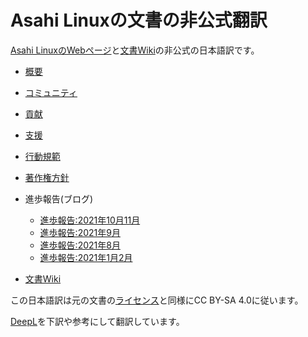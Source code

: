 # Asahi Linuxの文書の非公式翻訳
[Asahi LinuxのWebページ](https://asahilinux.org/)と[文書Wiki](https://github.com/AsahiLinux/docs)の非公式の日本語訳です。

- [概要](https://github.com/asfdrwe/asahi-linux-translations/blob/main/About.md)
- [コミュニティ](https://github.com/asfdrwe/asahi-linux-translations/blob/main/community.md)
- [貢献](https://github.com/asfdrwe/asahi-linux-translations/blob/main/contribute.md)
- [支援](https://github.com/asfdrwe/asahi-linux-translations/blob/main/support.md)
- [行動規範](https://github.com/asfdrwe/asahi-linux-translations/blob/main/code-of-conduct.md)
- [著作権方針](https://github.com/asfdrwe/asahi-linux-translations/blob/main/copyright.md)
- 進歩報告(ブログ)
  - [進歩報告:2021年10月11月](https://github.com/asfdrwe/asahi-linux-translations/blob/main/PROGRESS20211011.md)
  - [進歩報告:2021年9月](https://github.com/asfdrwe/asahi-linux-translations/blob/main/PROGRESS202109.md)
  - [進歩報告:2021年8月](https://github.com/asfdrwe/asahi-linux-translations/blob/main/PROGRESS202108.md)
  - [進歩報告:2021年1月2月](https://github.com/asfdrwe/asahi-linux-translations/blob/main/PROGRESS20210102.md)

- [文書Wiki](https://github.com/asfdrwe/asahi-linux-translations/wiki)

この日本語訳は元の文書の[ライセンス](https://github.com/AsahiLinux/docs/blob/main/LICENSE)と同様にCC BY-SA 4.0に従います。

[DeepL](https://www.deepl.com/)を下訳や参考にして翻訳しています。
